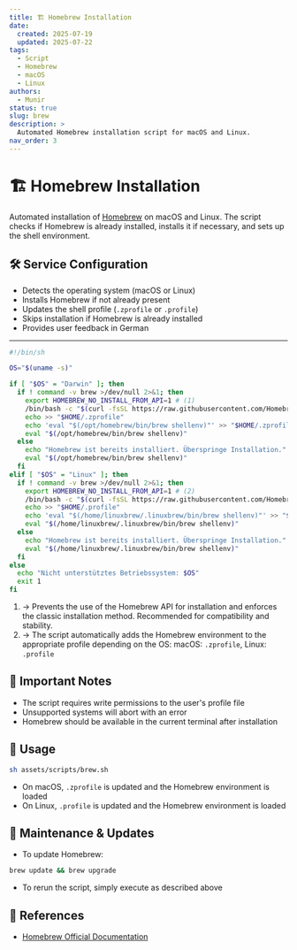```yaml
---
title: 🏗 Homebrew Installation
date:
  created: 2025-07-19
  updated: 2025-07-22
tags:
  - Script
  - Homebrew
  - macOS
  - Linux
authors:
  - Munir
status: true
slug: brew
description: >
  Automated Homebrew installation script for macOS and Linux.
nav_order: 3
---
```


# 🏗 Homebrew Installation

Automated installation of [Homebrew](https://brew.sh/) on macOS and Linux. The script checks if Homebrew is already installed, installs it if necessary, and sets up the shell environment.

<!-- more -->

## 🛠️ Service Configuration

- Detects the operating system (macOS or Linux)
- Installs Homebrew if not already present
- Updates the shell profile (`.zprofile` or `.profile`)
- Skips installation if Homebrew is already installed
- Provides user feedback in German

---

```sh linenums="1" title="brew.sh"
#!/bin/sh

OS="$(uname -s)"

if [ "$OS" = "Darwin" ]; then
  if ! command -v brew >/dev/null 2>&1; then
    export HOMEBREW_NO_INSTALL_FROM_API=1 # (1)
    /bin/bash -c "$(curl -fsSL https://raw.githubusercontent.com/Homebrew/install/HEAD/install.sh)"
    echo >> "$HOME/.zprofile"
    echo 'eval "$(/opt/homebrew/bin/brew shellenv)"' >> "$HOME/.zprofile"
    eval "$(/opt/homebrew/bin/brew shellenv)"
  else
    echo "Homebrew ist bereits installiert. Überspringe Installation."
    eval "$(/opt/homebrew/bin/brew shellenv)"
  fi
elif [ "$OS" = "Linux" ]; then
  if ! command -v brew >/dev/null 2>&1; then
    export HOMEBREW_NO_INSTALL_FROM_API=1 # (2)
    /bin/bash -c "$(curl -fsSL https://raw.githubusercontent.com/Homebrew/install/HEAD/install.sh)"
    echo >> "$HOME/.profile"
    echo 'eval "$(/home/linuxbrew/.linuxbrew/bin/brew shellenv)"' >> "$HOME/.profile"
    eval "$(/home/linuxbrew/.linuxbrew/bin/brew shellenv)"
  else
    echo "Homebrew ist bereits installiert. Überspringe Installation."
    eval "$(/home/linuxbrew/.linuxbrew/bin/brew shellenv)"
  fi
else
  echo "Nicht unterstütztes Betriebssystem: $OS"
  exit 1
fi
```

1. → Prevents the use of the Homebrew API for installation and enforces the classic installation method. Recommended for compatibility and stability.
2. → The script automatically adds the Homebrew environment to the appropriate profile depending on the OS: macOS: `.zprofile`, Linux: `.profile`

## 🔐 Important Notes

- The script requires write permissions to the user's profile file
- Unsupported systems will abort with an error
- Homebrew should be available in the current terminal after installation

## 🚀 Usage

```bash
sh assets/scripts/brew.sh
```

- On macOS, `.zprofile` is updated and the Homebrew environment is loaded
- On Linux, `.profile` is updated and the Homebrew environment is loaded

## 🔄 Maintenance & Updates

- To update Homebrew:
```bash
brew update && brew upgrade
```
- To rerun the script, simply execute as described above

## 🔗 References

- [Homebrew Official Documentation](https://docs.brew.sh/)
